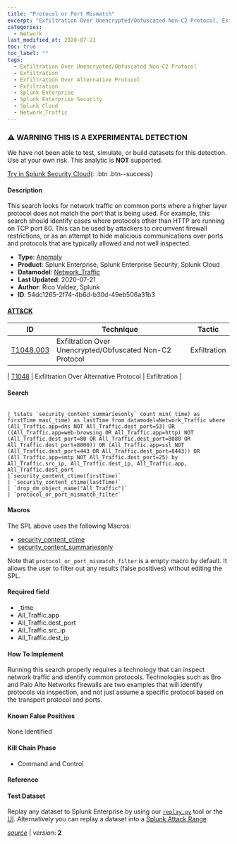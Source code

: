```yaml
---
title: "Protocol or Port Mismatch"
excerpt: "Exfiltration Over Unencrypted/Obfuscated Non-C2 Protocol, Exfiltration Over Alternative Protocol"
categories:
  - Network
last_modified_at: 2020-07-21
toc: true
toc_label: ""
tags:
  - Exfiltration Over Unencrypted/Obfuscated Non-C2 Protocol
  - Exfiltration
  - Exfiltration Over Alternative Protocol
  - Exfiltration
  - Splunk Enterprise
  - Splunk Enterprise Security
  - Splunk Cloud
  - Network_Traffic
---
```


### ⚠️ WARNING THIS IS A EXPERIMENTAL DETECTION
We have not been able to test, simulate, or build datasets for this detection. Use at your own risk. This analytic is **NOT** supported.


[Try in Splunk Security Cloud](https://www.splunk.com/en_us/cyber-security.html){: .btn .btn--success}

#### Description

This search looks for network traffic on common ports where a higher layer protocol does not match the port that is being used. For example, this search should identify cases where protocols other than HTTP are running on TCP port 80. This can be used by attackers to circumvent firewall restrictions, or as an attempt to hide malicious communications over ports and protocols that are typically allowed and not well inspected.

- **Type**: [Anomaly](https://github.com/splunk/security_content/wiki/Detection-Analytic-Types)
- **Product**: Splunk Enterprise, Splunk Enterprise Security, Splunk Cloud
- **Datamodel**: [Network_Traffic](https://docs.splunk.com/Documentation/CIM/latest/User/NetworkTraffic)
- **Last Updated**: 2020-07-21
- **Author**: Rico Valdez, Splunk
- **ID**: 54dc1265-2f74-4b6d-b30d-49eb506a31b3


#### [ATT&CK](https://attack.mitre.org/)

| ID             | Technique        |  Tactic             |
| -------------- | ---------------- |-------------------- |
| [T1048.003](https://attack.mitre.org/techniques/T1048/003/) | Exfiltration Over Unencrypted/Obfuscated Non-C2 Protocol | Exfiltration |

| [T1048](https://attack.mitre.org/techniques/T1048/) | Exfiltration Over Alternative Protocol | Exfiltration |

#### Search

```

| tstats `security_content_summariesonly` count min(_time) as firstTime max(_time) as lastTime from datamodel=Network_Traffic where (All_Traffic.app=dns NOT All_Traffic.dest_port=53) OR ((All_Traffic.app=web-browsing OR All_Traffic.app=http) NOT (All_Traffic.dest_port=80 OR All_Traffic.dest_port=8080 OR All_Traffic.dest_port=8000)) OR (All_Traffic.app=ssl NOT (All_Traffic.dest_port=443 OR All_Traffic.dest_port=8443)) OR (All_Traffic.app=smtp NOT All_Traffic.dest_port=25) by All_Traffic.src_ip, All_Traffic.dest_ip, All_Traffic.app, All_Traffic.dest_port 
|`security_content_ctime(firstTime)` 
| `security_content_ctime(lastTime)` 
| `drop_dm_object_name("All_Traffic")` 
| `protocol_or_port_mismatch_filter`
```

#### Macros
The SPL above uses the following Macros:
* [security_content_ctime](https://github.com/splunk/security_content/blob/develop/macros/security_content_ctime.yml)
* [security_content_summariesonly](https://github.com/splunk/security_content/blob/develop/macros/security_content_summariesonly.yml)

Note that `protocol_or_port_mismatch_filter` is a empty macro by default. It allows the user to filter out any results (false positives) without editing the SPL.

#### Required field
* _time
* All_Traffic.app
* All_Traffic.dest_port
* All_Traffic.src_ip
* All_Traffic.dest_ip


#### How To Implement
Running this search properly requires a technology that can inspect network traffic and identify common protocols. Technologies such as Bro and Palo Alto Networks firewalls are two examples that will identify protocols via inspection, and not just assume a specific protocol based on the transport protocol and ports.

#### Known False Positives
None identified

#### Kill Chain Phase
* Command and Control






#### Reference


#### Test Dataset
Replay any dataset to Splunk Enterprise by using our [`replay.py`](https://github.com/splunk/attack_data#using-replaypy) tool or the [UI](https://github.com/splunk/attack_data#using-ui).
Alternatively you can replay a dataset into a [Splunk Attack Range](https://github.com/splunk/attack_range#replay-dumps-into-attack-range-splunk-server)




[*source*](https://github.com/splunk/security_content/tree/develop/detections/experimental/network/protocol_or_port_mismatch.yml) \| *version*: **2**